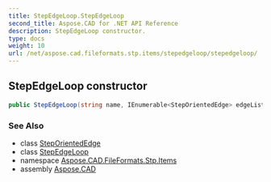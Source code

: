```yaml
---
title: StepEdgeLoop.StepEdgeLoop
second_title: Aspose.CAD for .NET API Reference
description: StepEdgeLoop constructor. 
type: docs
weight: 10
url: /net/aspose.cad.fileformats.stp.items/stepedgeloop/stepedgeloop/
---
```

## StepEdgeLoop constructor

```csharp
public StepEdgeLoop(string name, IEnumerable<StepOrientedEdge> edgeList)
```

### See Also

* class [StepOrientedEdge](../../steporientededge/)
* class [StepEdgeLoop](../)
* namespace [Aspose.CAD.FileFormats.Stp.Items](../../stepedgeloop/)
* assembly [Aspose.CAD](../../../)


